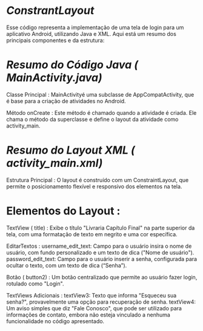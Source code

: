 # *ConstrantLayout*
Esse código representa a implementação de uma tela de login para um aplicativo Android, utilizando Java e XML. Aqui está um resumo dos principais componentes e da estrutura:

# *Resumo do Código Java ( MainActivity.java)*
Classe Principal : MainActivityé uma subclasse de AppCompatActivity, que é base para a criação de atividades no Android.

Método onCreate : Este método é chamado quando a atividade é criada. Ele chama o método da superclasse e define o layout da atividade como activity_main.

# *Resumo do Layout XML ( activity_main.xml)*
Estrutura Principal : O layout é construído com um ConstraintLayout, que permite o posicionamento flexível e responsivo dos elementos na tela.

# Elementos do Layout :
TextView ( title) : Exibe o título "Livraria Capítulo Final" na parte superior da tela, com uma formatação de texto em negrito e uma cor específica.

EditarTextos :
username_edit_text: Campo para o usuário insira o nome de usuário, com fundo personalizado e um texto de dica ("Nome de usuário").
password_edit_text: Campo para o usuário inserir a senha, configurada para ocultar o texto, com um texto de dica (“Senha”).

Botão ( button2) : Um botão centralizado que permite ao usuário fazer login, rotulado como "Login".

TextViews Adicionais :
textView3: Texto que informa "Esqueceu sua senha?", provavelmente uma opção para recuperação de senha.
textView4: Um aviso simples que diz "Fale Conosco", que pode ser utilizado para informações de contato, embora não esteja vinculado a nenhuma funcionalidade no código apresentado.
